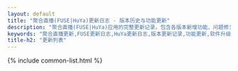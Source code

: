 ```yaml
---
layout: default
title: "聚合直播(FUSE|HuYa)更新日志 - 版本历史与功能更新"
description: "聚合直播(FUSE|HuYa)应用的完整更新记录，包含各版本新增功能、问题修复、性能优化等详细信息，帮助用户了解软件发展历程"
keywords: "聚合直播更新,FUSE更新日志,HuYa更新日志,版本更新记录,功能更新,软件升级,版本历史,更新说明"
title-h2: "更新列表"
---
```

{% include common-list.html %}